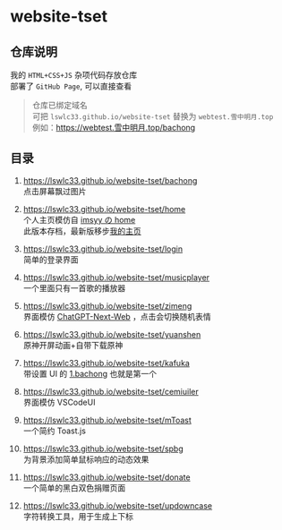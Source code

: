 # website-tset

## 仓库说明

我的 `HTML+CSS+JS` 杂项代码存放仓库  
部署了 `GitHub Page`, 可以直接查看

> 仓库已绑定域名  
> 可把 `lswlc33.github.io/website-tset` 替换为 `webtest.雪中明月.top`  
> 例如：https://webtest.雪中明月.top/bachong

## 目录

1. https://lswlc33.github.io/website-tset/bachong  
   点击屏幕飘过图片

2. https://lswlc33.github.io/website-tset/home  
   个人主页模仿自 [imsyy の home](https://github.com/imsyy/home)  
   此版本存档，最新版移步[我的主页](https://github.com/lswlc33/lswlc33)

3. https://lswlc33.github.io/website-tset/login  
   简单的登录界面

4. https://lswlc33.github.io/website-tset/musicplayer  
   一个里面只有一首歌的播放器

5. https://lswlc33.github.io/website-tset/zimeng  
   界面模仿 [ChatGPT-Next-Web](https://github.com/Yidadaa/ChatGPT-Next-Web) ，点击会切换随机表情

6. https://lswlc33.github.io/website-tset/yuanshen  
   原神开屏动画+自带下载原神

7. https://lswlc33.github.io/website-tset/kafuka  
   带设置 UI 的 [1.bachong](https://lswlc33.github.io/website-tset/bachong) 也就是第一个

8. https://lswlc33.github.io/website-tset/cemiuiler  
   界面模仿 VSCodeUI

9. https://lswlc33.github.io/website-tset/mToast  
   一个简约 Toast.js

10. https://lswlc33.github.io/website-tset/spbg  
    为背景添加简单鼠标响应的动态效果

11. https://lswlc33.github.io/website-tset/donate  
    一个简单的黑白双色捐赠页面

12. https://lswlc33.github.io/website-tset/updowncase  
    字符转换工具，用于生成上下标
